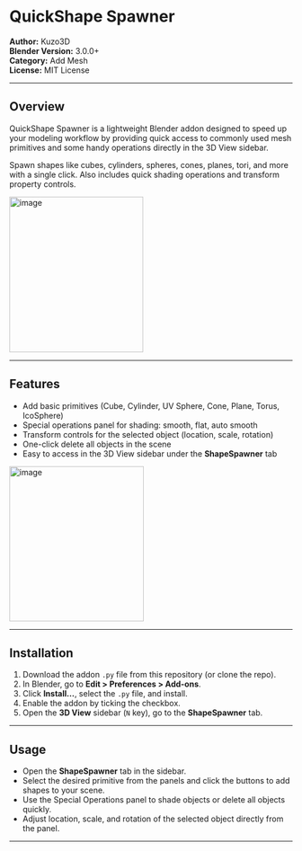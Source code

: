 # QuickShape Spawner

**Author:** Kuzo3D  
**Blender Version:** 3.0.0+  
**Category:** Add Mesh  
**License:** MIT License

---

## Overview

QuickShape Spawner is a lightweight Blender addon designed to speed up your modeling workflow by providing quick access to commonly used mesh primitives and some handy operations directly in the 3D View sidebar.  

Spawn shapes like cubes, cylinders, spheres, cones, planes, tori, and more with a single click. Also includes quick shading operations and transform property controls.

<img width="238" height="277" alt="image" src="https://github.com/user-attachments/assets/07fdd3d9-fd6d-4a0f-a428-e42fbcf74f23" />

---

## Features

- Add basic primitives (Cube, Cylinder, UV Sphere, Cone, Plane, Torus, IcoSphere)  
- Special operations panel for shading: smooth, flat, auto smooth  
- Transform controls for the selected object (location, scale, rotation)  
- One-click delete all objects in the scene  
- Easy to access in the 3D View sidebar under the **ShapeSpawner** tab  

<img width="239" height="276" alt="image" src="https://github.com/user-attachments/assets/a0ee9a0e-46ab-43e1-b988-aaabaccf883c" />

---

## Installation

1. Download the addon `.py` file from this repository (or clone the repo).  
2. In Blender, go to **Edit > Preferences > Add-ons**.  
3. Click **Install…**, select the `.py` file, and install.  
4. Enable the addon by ticking the checkbox.  
5. Open the **3D View** sidebar (`N` key), go to the **ShapeSpawner** tab.

---

## Usage

- Open the **ShapeSpawner** tab in the sidebar.  
- Select the desired primitive from the panels and click the buttons to add shapes to your scene.  
- Use the Special Operations panel to shade objects or delete all objects quickly.  
- Adjust location, scale, and rotation of the selected object directly from the panel.

---

